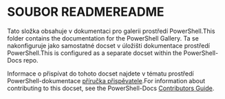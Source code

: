 # <a name="readme"></a><span data-ttu-id="63da0-101">SOUBOR README</span><span class="sxs-lookup"><span data-stu-id="63da0-101">README</span></span>

<span data-ttu-id="63da0-102">Tato složka obsahuje v dokumentaci pro galerii prostředí PowerShell.</span><span class="sxs-lookup"><span data-stu-id="63da0-102">This folder contains the documentation for the PowerShell Gallery.</span></span>
<span data-ttu-id="63da0-103">Ta se nakonfiguruje jako samostatné docset v úložišti dokumentace prostředí PowerShell.</span><span class="sxs-lookup"><span data-stu-id="63da0-103">This is configured as a separate docset within the PowerShell-Docs repo.</span></span>

<span data-ttu-id="63da0-104">Informace o přispívat do tohoto docset najdete v tématu prostředí PowerShell-dokumentace [příručka přispěvatele](https://github.com/PowerShell/PowerShell-Docs/blob/staging/CONTRIBUTING.md).</span><span class="sxs-lookup"><span data-stu-id="63da0-104">For information about contributing to this docset, see the PowerShell-Docs [Contributors Guide](https://github.com/PowerShell/PowerShell-Docs/blob/staging/CONTRIBUTING.md).</span></span>
